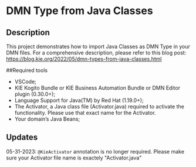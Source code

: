 # DMN Type from Java Classes

## Description
This project demonstrates how to import Java Classes as DMN Type in your DMN files.
For a comprehensive description, please refer to this blog post: https://blog.kie.org/2022/05/dmn-types-from-java-classes.html

##Required tools
- VSCode;
- KIE Kogito Bundle or KIE Business Automation Bundle or DMN Editor plugin (0.30.0+);
- Language Support for Java(TM) by Red Hat (1.19.0+);
- The Activator, a Java class file (Activator.java) required to activate the functionality. Please use that exact name for the Activator.
- Your domain’s Java Beans;

## Updates
05-31-2023: `@KieActivator` annotation is no longer required. Please make sure your Activator file name is exactely "Activator.java"